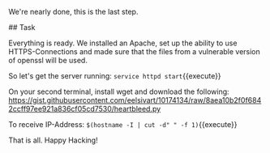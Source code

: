 We're nearly done, this is the last step.

## Task

Everything is ready. We installed an Apache, set up the ability to use HTTPS-Connections
and made sure that the files from a vulnerable version of openssl will be used.

So let's get the server running:
`service httpd start`{{execute}}

On your second terminal, install wget and download the following:
https://gist.githubusercontent.com/eelsivart/10174134/raw/8aea10b2f0f6842ccff97ee921a836cf05cd7530/heartbleed.py

To receive IP-Address: 
`$(hostname -I | cut -d" " -f 1)`{{execute}}

That is all. Happy Hacking!